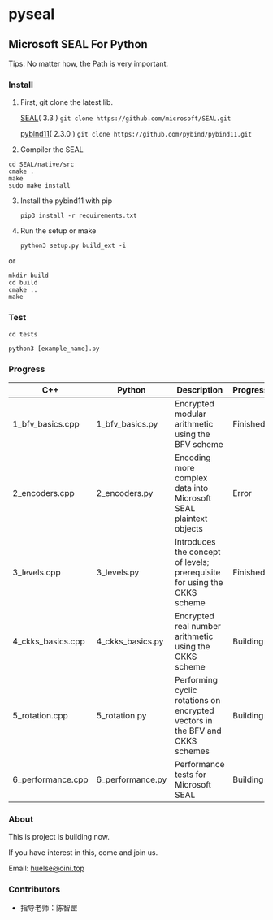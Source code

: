 # pyseal

## Microsoft SEAL For Python

Tips: No matter how, the Path is very important.

### Install

1. First, git clone the latest lib.

   [SEAL](https://github.com/microsoft/SEAL)( 3.3 ) `git clone https://github.com/microsoft/SEAL.git`

   [pybind11](https://github.com/pybind/pybind11)( 2.3.0 ) `git clone https://github.com/pybind/pybind11.git`

2. Compiler the SEAL

```shell
cd SEAL/native/src
cmake .
make
sudo make install
```

3. Install the pybind11 with pip

   `pip3 install -r requirements.txt`

4. Run the setup or make

   `python3 setup.py build_ext -i`

or

```shell
mkdir build
cd build
cmake ..
make
```



### Test

`cd tests`

`python3 [example_name].py`



### Progress

| C++               | Python           | Description                                                  | Progress |
| ----------------- | ---------------- | ------------------------------------------------------------ | -------- |
| 1_bfv_basics.cpp  | 1_bfv_basics.py  | Encrypted modular arithmetic using the BFV scheme            | Finished |
| 2_encoders.cpp    | 2_encoders.py    | Encoding more complex data into Microsoft SEAL plaintext objects | Error    |
| 3_levels.cpp      | 3_levels.py      | Introduces the concept of levels; prerequisite for using the CKKS scheme | Finished |
| 4_ckks_basics.cpp | 4_ckks_basics.py | Encrypted real number arithmetic using the CKKS scheme       | Building |
| 5_rotation.cpp    | 5_rotation.py    | Performing cyclic rotations on encrypted vectors in the BFV and CKKS schemes | Building |
| 6_performance.cpp | 6_performance.py | Performance tests for Microsoft SEAL                         | Building |



### About

This is project is building now.

If you have interest in this, come and join us.

Email: [huelse@oini.top](mailto:huelse@oini.top?subject=Github-pyseal-Issues&cc=5956877@qq.com)



### Contributors
* 指导老师：陈智罡
